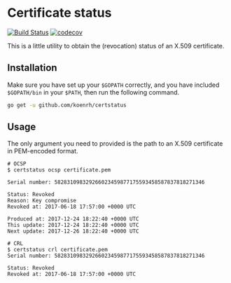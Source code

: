 # Certificate status

[![Build Status](https://travis-ci.org/koenrh/certstatus.svg?branch=master)](https://travis-ci.org/koenrh/certstatus)
[![codecov](https://codecov.io/gh/koenrh/certstatus/branch/master/graph/badge.svg)](https://codecov.io/gh/koenrh/certstatus)

This is a little utility to obtain the (revocation) status of an X.509 certificate.

## Installation

Make sure you have set up your `$GOPATH` correctly, and you have included
`$GOPATH/bin` in your `$PATH`, then run the following command.

```bash
go get -u github.com/koenrh/certstatus
```

## Usage

The only argument you need to provided is the path to an X.509 certificate in
PEM-encoded format.

```
# OCSP
$ certstatus ocsp certificate.pem

Serial number: 582831098329266023459877175593458587837818271346

Status: Revoked
Reason: Key compromise
Revoked at: 2017-06-18 17:57:00 +0000 UTC

Produced at: 2017-12-24 18:22:40 +0000 UTC
This update: 2017-12-24 18:22:40 +0000 UTC
Next update: 2017-12-26 18:22:40 +0000 UTC

# CRL
$ certstatus crl certificate.pem
Serial number: 582831098329266023459877175593458587837818271346

Status: Revoked
Revoked at: 2017-06-18 17:57:00 +0000 UTC
```
